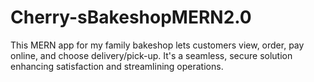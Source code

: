 # Cherry-sBakeshopMERN2.0
This MERN app for my family bakeshop lets customers view, order, pay online, and choose delivery/pick-up. It's a seamless, secure solution enhancing satisfaction and streamlining operations.

